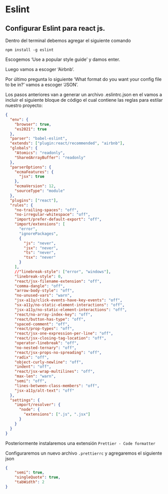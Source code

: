 # Eslint

## Configurar Eslint para react js.

Dentro del terminal debemos agregar el siguiente comando

```
npm install -g eslint
```

Escogemos ‘Use a popular style guide’ y damos enter.

Luego vamos a escoger ‘Airbnb’.

Por último pregunta lo siguiente ‘What format do you want your config file to be in?’ vamos a escoger ‘JSON’.

Los pasos anteriores van a generar un archivo .eslintrc.json en el vamos a incluir el siguiente bloque de código el cual contiene las reglas para estilar nuestro proyecto:

```json
{
  "env": {
    "browser": true,
    "es2021": true
  },
  "parser": "babel-eslint",
  "extends": ["plugin:react/recommended", "airbnb"],
  "globals": {
    "Atomics": "readonly",
    "SharedArrayBuffer": "readonly"
  },
  "parserOptions": {
    "ecmaFeatures": {
      "jsx": true
    },
    "ecmaVersion": 12,
    "sourceType": "module"
  },
  "plugins": ["react"],
  "rules": {
    "no-trailing-spaces": "off",
    "no-irregular-whitespace": "off",
    "import/prefer-default-export": "off",
    "import/extensions": [
      "error",
      "ignorePackages",
      {
        "js": "never",
        "jsx": "never",
        "ts": "never",
        "tsx": "never"
      }
    ],
    //"linebreak-style": ["error", "windows"],
    "linebreak-style": 0,
    "react/jsx-filename-extension": "off",
    "comma-dangle": "off",
    "arrow-body-style": "off",
    "no-unused-vars": "warn",
    "jsx-a11y/click-events-have-key-events": "off",
    "sx-a11y/no-static-element-interactions": "off",
    "jsx-a11y/no-static-element-interactions": "off",
    "react/no-array-index-key": "off",
    "react/button-has-type": "off",
    "spaced-comment": "off",
    "react/prop-types": "off",
    "react/jsx-one-expression-per-line": "off",
    "react/jsx-closing-tag-location": "off",
    "operator-linebreak": "off",
    "no-nested-ternary": "off",
    "react/jsx-props-no-spreading": "off",
    "radix": "off",
    "object-curly-newline": "off",
    "indent": "off",
    "react/jsx-wrap-multilines": "off",
    "max-len": "warn",
    "semi": "off",
    "lines-between-class-members": "off",
    "jsx-a11y/alt-text": "off"
  },
  "settings": {
    "import/resolver": {
      "node": {
        "extensions": [".js", ".jsx"]
      }
    }
  }
}
```
Posteriormente instalaremos una extensión `Prettier - Code formatter`

Configuraremos un nuevo archivo `.prettierrc` y agregaremos el siguiente json

```json
{
    "semi": true,
    "singleQuote": true,
    "tabWidth": 2
}
```